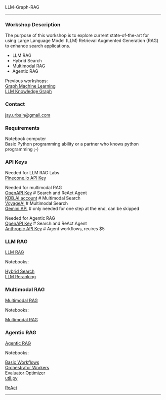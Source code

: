 LLM-Graph-RAG

----

### Workshop Description

The purpose of this workshop is to explore current state-of-the-art for using Large Language Model (LLM) Retrieval Augmented Generation (RAG)
to enhance search applications.
- LLM RAG
- Hybrid Search
- Multimodal RAG
- Agentic RAG

Previous workshops:   
[Graph Machine Learning](https://github.com/jayurbain/GraphMachineLearning)   
[LLM Knowledge Graph](https://github.com/jayurbain/LLM-KnowledgeGraph)

### Contact   
jay.urbain@gmail.com

### Requirements

Notebook computer   
Basic Python programming ability or a partner who knows python programming ;-)   

### API Keys
Needed for LLM RAG Labs    
[Pinecone.io API Key](https://www.pinecone.io) 

Needed for multimodal RAG  
[OpenAPI Key](https://platform.openai.com/api-keys)   # Search and ReAct Agent   
[KDB.AI account](https://kdb.ai/get-started) # Multimodal Search   
[VoyageAI](https://www.voyageai.com/) # Multimodal Search   
[Gemini API](https://aistudio.google.com/welcome?gad_source=1&gclid=Cj0KCQjwhMq-BhCFARIsAGvo0KeGmwKZmSyy2ce7AZVh1grDfckUzrJfp5jRMWtd31-BN0lEQXuXrrcaAj37EALw_wcB) # only needed for one step at the end, can be skipped

Needed for Agentic RAG  
[OpenAPI Key](https://platform.openai.com/api-keys)   # Search and ReAct Agent   
[Anthropic API Key](https://docs.anthropic.com/en/api/getting-started)  # Agent workflows, reuires $5   

### LLM RAG
[LLM RAG](https://docs.google.com/presentation/d/17tjn5SKsznB04qnnjpZe-Yivyf-XLeFAcrwIIwWjwEU/edit?usp=sharing)

Notebooks:

[Hybrid Search](notebooks/hyrbrid_search_pinecone.ipynb)   
[LLM Reranking](notebooks/reranker.ipynb)

### Multimodal RAG

[Multimodal RAG](https://docs.google.com/presentation/d/15PG0IwOVFuEz4EjissFCSQc8YXT9gHE9-7h7MoHg6iI/edit?usp=sharing)

Notebooks:

[Multimodal RAG](./notebooks/Multimodal_RAG_VoyageAI.ipynb)

### Agentic RAG

[Agentic RAG](https://docs.google.com/presentation/d/1tcqH2DkXXc-K8sVpzuTRgSw7ScDcnBRVzvy2i275Jp4/edit?usp=sharing)

Notebooks:

[Basic Workflows](./notebooks/basic_workflows.ipynb)  
[Orchestrator Workers](./notebooks/orchestrator_workers.ipynb)  
[Evaluator Optimizer](./notebooks/evaluator_optimizer.ipynb)    
[util.py](./notebooks/util.py)   

[ReAct](./notebooks/ReAct-Example.ipynb)


---

